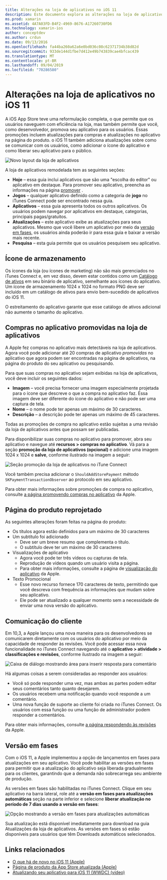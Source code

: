 ```yaml
---
title: Alterações na loja de aplicativos no iOS 11
description: Este documento explora as alterações na loja de aplicativos no iOS 11. Ele aborda o ícone de armazenamento de um aplicativo, promoveu compras no aplicativo, a página do produto reprojetado, a comunicação do cliente e as versões em fases.
ms.prod: xamarin
ms.assetid: 4A7A03FD-B4F2-4969-8676-A17260730FD6
ms.technology: xamarin-ios
author: conceptdev
ms.author: crdun
ms.date: 09/13/2016
ms.openlocfilehash: fa44ba260a62a6e0bd036c08c62371734b38d82d
ms.sourcegitcommit: 933de144d1fbe7d412e49b743839cae4bfcac439
ms.translationtype: MT
ms.contentlocale: pt-BR
ms.lasthandoff: 09/04/2019
ms.locfileid: "70286580"
---
```

# <a name="app-store-changes-in-ios-11"></a>Alterações na loja de aplicativos no iOS 11

A iOS App Store teve uma reformulação completa, o que permite que os usuários naveguem com eficiência na loja, mas também permite que você, como desenvolvedor, promova seu aplicativo para os usuários. Essas promoções incluem atualizações para compras e atualizações no aplicativo na página do produto. o iOS 11 também adiciona atualizações sobre como se comunicar com os usuários, como adicionar o ícone do aplicativo e como liberar seu aplicativo para o público.

![Novo layout da loja de aplicativos](app-store-changes-images/image3.jpg)

A loja de aplicativos remodelada tem as seguintes seções:

- **Hoje** – essa guia inclui aplicativos que são uma "escolha do editor" ou aplicativo em destaque. Para promover seu aplicativo, preencha as informações na página [promover](https://developer.apple.com//contact/app-store/promote/) .
- **Jogos** – qualquer aplicativo definido como a categoria de **jogo** no iTunes Connect pode ser encontrado nessa guia.
- **Aplicativos** – essa guia apresenta todos os outros aplicativos. Os usuários podem navegar por aplicativos em destaque, categorias, principais pagas/gratuitos.
- **Atualizações** – este aplicativo exibe as atualizações para seus aplicativos. Mesmo que você libere um aplicativo por meio da [versão em fases](#Phased_Release), os usuários ainda poderão ir para essa guia e baixar a versão mais recente.
- **Pesquisa** – esta guia permite que os usuários pesquisem seu aplicativo.

## <a name="store-icon"></a>Ícone de armazenamento

Os ícones da loja (ou ícones de marketing) não são mais gerenciados no iTunes Connect e, em vez disso, devem estar contidos como um [Catálogo de ativos](~/ios/app-fundamentals/images-icons/app-icons.md) em seu binário de aplicativo, semelhante aos ícones do aplicativo. Um ícone de armazenamento 1024 x 1024 no formato PNG deve ser incluído em um catálogo de ativos para envio bem-sucedido de aplicativos do iOS 11.

O estreitamento do aplicativo garante que esse catálogo de ativos adicional não aumente o tamanho do aplicativo.


## <a name="in-app-purchases-promoted-in-the-app-store"></a>Compras no aplicativo promovidas na loja de aplicativos

A Apple fez compras no aplicativo mais detectáveis na loja de aplicativos. Agora você pode adicionar até 20 compras de aplicativo _promovidas_ no aplicativo que agora podem ser encontradas na página de aplicativos, na página do produto do seu aplicativo ou pesquisando.

Para que suas compras no aplicativo sejam exibidas na loja de aplicativos, você deve incluir os seguintes dados:

- **Imagem** – você precisa fornecer uma imagem especialmente projetada para o ícone que descreve o que a compra no aplicativo faz. Essa imagem deve ser diferente do ícone do aplicativo e não pode ser uma captura de tela.
- **Nome** – o nome pode ter apenas um máximo de 30 caracteres.
- **Descrição** – a descrição pode ter apenas um máximo de 45 caracteres.

Todas as promoções de compra no aplicativo estão sujeitas a uma revisão da loja de aplicativos antes que possam ser publicadas.

Para disponibilizar suas compras no aplicativo para promover, abra seu aplicativo e navegue até **recursos > compras no aplicativo**. Vá para a seção **promoção da loja de aplicativos (opcional)** e adicione uma imagem 1024 x 1024 e **salve**, conforme ilustrado na imagem a seguir:

![Seção promoção da loja de aplicativos no iTune Connect](app-store-changes-images/image4.png)

Você também precisa adicionar o `ShouldAddStorePayment` método `SKPaymentTransactionObserver` ao protocolo em seu aplicativo.

Para obter mais informações sobre promoções de compra no aplicativo, consulte [a página promovendo compras no aplicativo](https://developer.apple.com/app-store/promoting-in-app-purchases/) da Apple.

## <a name="redesigned-product-page"></a>Página do produto reprojetado

As seguintes alterações foram feitas na página do produto:

- Os títulos agora estão definidos para um máximo de 30 caracteres
- Um subtítulo foi adicionado
  - Deve ser um breve resumo que complementa o título.
  - O subtítulo deve ter um máximo de 30 caracteres
- Visualizações de aplicativo
  - Agora você pode ter três vídeos ou capturas de tela.
  - Reprodução de vídeos quando um usuário visita a página.
  - Para obter mais informações, consulte a página de [visualização do aplicativo](https://developer.apple.com/app-store/app-previews/) da Apple.
- Texto Promocional
  - Esse novo recurso fornece 170 caracteres de texto, permitindo que você descreva com frequência as informações que mudam sobre seu aplicativo.
  - Ele pode ser atualizado a qualquer momento sem a necessidade de enviar uma nova versão do aplicativo.

## <a name="customer-communication"></a>Comunicação do cliente

Em 10,3, a Apple lançou uma nova maneira para os desenvolvedores se comunicarem diretamente com os usuários do aplicativo por meio da capacidade de responder às revisões. Você pode acessar essa nova funcionalidade no iTunes Connect navegando até o **aplicativo > atividade > classificações e revisões**, conforme ilustrado na imagem a seguir:

![Caixa de diálogo mostrando área para inserir resposta para comentário](app-store-changes-images/image5.png)

Há algumas coisas a serem consideradas ao responder aos usuários:

- Você só pode responder uma vez, mas ambas as partes podem editar seus comentários tanto quanto desejarem.
- Os usuários recebem uma notificação quando você responde a um comentário.
- Uma nova função de suporte ao cliente foi criada no iTunes Connect. Os usuários com essa função ou uma função de administrador podem responder a comentários.

Para obter mais informações, consulte [a página respondendo às revisões](https://developer.apple.com/app-store/responding-to-reviews/) da Apple.

<a name="Phased_Release"/>

## <a name="phased-release"></a>Versão em fases

Com o iOS 11, a Apple implementou a opção de lançamentos em fases para atualizações em seu aplicativo. Você pode habilitar as versões em fases para permitir que a atualização do aplicativo seja liberada gradualmente para os clientes, garantindo que a demanda não sobrecarrega seu ambiente de produção.

As versões em fases são habilitadas no iTunes Connect. Clique em seu aplicativo na barra lateral, role até a **versão em fases para atualizações automáticas** seção na parte inferior e selecione **liberar atualização no período de 7 dias usando a versão em fases**:

![Opção mostrando a versão em fases para atualizações automáticas](app-store-changes-images/image6.png)

Sua atualização está disponível imediatamente para download na guia Atualizações da loja de aplicativos. As versões em fases só estão disponíveis para usuários que têm Downloads automáticos selecionados.


## <a name="related-links"></a>Links relacionados

- [O que há de novo no iOS 11 (Apple)](https://developer.apple.com/ios/)
- [Página de produto da App Store atualizada (Apple)](https://developer.apple.com/app-store/product-page/)
- [Atualizando seu aplicativo para iOS 11 (WWDC) (vídeo)](https://developer.apple.com/videos/play/wwdc2017/204/)
